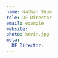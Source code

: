 ```yaml
---
name: Nathan Shum
role: DF Director
email: example
website: 
photo: kevin.jpg
meta:
  DF Director:
---
```


